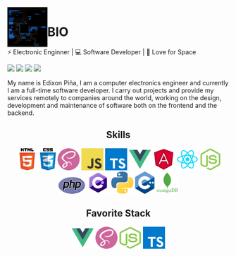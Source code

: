 <img align='left' src='./images/circuit.gif' width='18%'>

# BIO

⚡ Electronic Enginner | 💻 Software Developer | 🌌 Love for Space

[![](https://img.shields.io/badge/WebSite-edixonalberto.com-blue.svg?style=flat-square)](https://www.edixonalberto.com)
![](https://img.shields.io/github/stars/EdixonAlberto?affiliations=OWNER%2CCOLLABORATOR&style=social)
![](https://www.codewars.com/users/EdixonAlberto/badges/micro)
![](https://css-battle-shield.herokuapp.com?username=edixon&style=leader)

My name is Edixon Piña, I am a computer electronics engineer and currently I am a
full-time software developer. I carry out projects and provide my services remotely to
companies around the world, working on the design, development and maintenance of software
both on the frontend and the backend.

<h2 align="center">Skills</h2>

<div align="center">
  <img draggable="false" src='./images/skills/html.png' height='50px'>
  <img draggable="false" src='./images/skills/css.png' height='50px'>
  <img draggable="false" src='./images/skills/sass.png' width='50px' height='50px'>
  <img draggable="false" src='./images/skills/javascript.jpg' height='50px'>
  <img draggable="false" src='./images/skills/typescript.png' height='50px'>
  <img draggable="false" src='./images/skills/vue.png' height='50px'>
  <img draggable="false" src='./images/skills/angular.png' height='50px'>
  <img draggable="false" src='./images/skills/react.png' height='50px'>
  <img draggable="false" src='./images/skills/nodejs.png' height='50px'>
  <img draggable="false" src='./images/skills/php.png' width="60px" height='38px'>
  <img draggable="false" src='./images/skills/csharp.png' height='50px'>
  <img draggable="false" src='./images/skills/python.png' height='50px'>
  <img draggable="false" src='./images/skills/cpp.png' height='50px'>
  <img draggable="false" src='./images/skills/mongo.png' height='50px'>
</div>

<h2 align="center">Favorite Stack</h2>

<div align="center">
  <img draggable="false" src='./images/skills/vue.png' width='50px' height='50px'>
  <img draggable="false" src='./images/skills/sass.png' width='50px' height='50px'>
  <img draggable="false" src='./images/skills/nodejs.png' width='50px' height='50px'>
  <img draggable="false" src='./images/skills/typescript.png' height='50px'>
</div>
